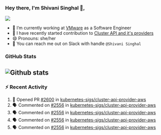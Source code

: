 ### Hey there, I'm Shivani Singhal 👋, 
![](https://komarev.com/ghpvc/?username=shivi28&color=green)

- 🔭 I’m currently working at [VMware](https://tanzu.vmware.com/) as a Software Engineer
- 👯 I have recently started contribution to [Cluster API and it's providers](https://github.com/kubernetes-sigs/cluster-api)
- 😄 Pronouns: she/her
- 💞️ You can reach me out on Slack with handle `@Shivani Singhal` 


### GitHub Stats

![Github stats](https://github-readme-stats.vercel.app/api?username=shivi28&count_private=true&show_icons=true&theme=dark&include_all_commits=true)
---

### :zap: Recent Activity

<!--START_SECTION:activity-->
1. 💪 Opened PR [#2600](https://github.com/kubernetes-sigs/cluster-api-provider-aws/pull/2600) in [kubernetes-sigs/cluster-api-provider-aws](https://github.com/kubernetes-sigs/cluster-api-provider-aws)
2. 🗣 Commented on [#2556](https://github.com/kubernetes-sigs/cluster-api-provider-aws/issues/2556) in [kubernetes-sigs/cluster-api-provider-aws](https://github.com/kubernetes-sigs/cluster-api-provider-aws)
3. 🗣 Commented on [#2556](https://github.com/kubernetes-sigs/cluster-api-provider-aws/issues/2556) in [kubernetes-sigs/cluster-api-provider-aws](https://github.com/kubernetes-sigs/cluster-api-provider-aws)
4. 🗣 Commented on [#2556](https://github.com/kubernetes-sigs/cluster-api-provider-aws/issues/2556) in [kubernetes-sigs/cluster-api-provider-aws](https://github.com/kubernetes-sigs/cluster-api-provider-aws)
5. 🗣 Commented on [#2556](https://github.com/kubernetes-sigs/cluster-api-provider-aws/issues/2556) in [kubernetes-sigs/cluster-api-provider-aws](https://github.com/kubernetes-sigs/cluster-api-provider-aws)
<!--END_SECTION:activity-->

